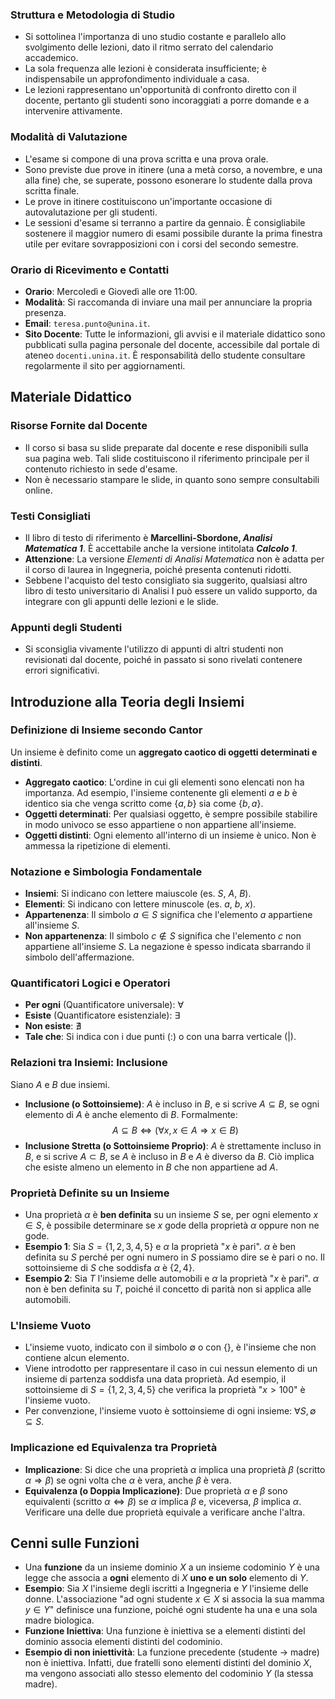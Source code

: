 ### Struttura e Metodologia di Studio
- Si sottolinea l'importanza di uno studio costante e parallelo allo svolgimento delle lezioni, dato il ritmo serrato del calendario accademico.
- La sola frequenza alle lezioni è considerata insufficiente; è indispensabile un approfondimento individuale a casa.
- Le lezioni rappresentano un'opportunità di confronto diretto con il docente, pertanto gli studenti sono incoraggiati a porre domande e a intervenire attivamente.

### Modalità di Valutazione
- L'esame si compone di una prova scritta e una prova orale.
- Sono previste due prove in itinere (una a metà corso, a novembre, e una alla fine) che, se superate, possono esonerare lo studente dalla prova scritta finale.
- Le prove in itinere costituiscono un'importante occasione di autovalutazione per gli studenti.
- Le sessioni d'esame si terranno a partire da gennaio. È consigliabile sostenere il maggior numero di esami possibile durante la prima finestra utile per evitare sovrapposizioni con i corsi del secondo semestre.

### Orario di Ricevimento e Contatti
- **Orario**: Mercoledì e Giovedì alle ore 11:00.
- **Modalità**: Si raccomanda di inviare una mail per annunciare la propria presenza.
- **Email**: `teresa.punto@unina.it`.
- **Sito Docente**: Tutte le informazioni, gli avvisi e il materiale didattico sono pubblicati sulla pagina personale del docente, accessibile dal portale di ateneo `docenti.unina.it`. È responsabilità dello studente consultare regolarmente il sito per aggiornamenti.

## Materiale Didattico

### Risorse Fornite dal Docente
- Il corso si basa su slide preparate dal docente e rese disponibili sulla sua pagina web. Tali slide costituiscono il riferimento principale per il contenuto richiesto in sede d'esame.
- Non è necessario stampare le slide, in quanto sono sempre consultabili online.

### Testi Consigliati
- Il libro di testo di riferimento è **Marcellini-Sbordone, *Analisi Matematica 1***. È accettabile anche la versione intitolata ***Calcolo 1***.
- **Attenzione**: La versione *Elementi di Analisi Matematica* non è adatta per il corso di laurea in Ingegneria, poiché presenta contenuti ridotti.
- Sebbene l'acquisto del testo consigliato sia suggerito, qualsiasi altro libro di testo universitario di Analisi I può essere un valido supporto, da integrare con gli appunti delle lezioni e le slide.

### Appunti degli Studenti
- Si sconsiglia vivamente l'utilizzo di appunti di altri studenti non revisionati dal docente, poiché in passato si sono rivelati contenere errori significativi.

## Introduzione alla Teoria degli Insiemi

### Definizione di Insieme secondo Cantor
Un insieme è definito come un **aggregato caotico di oggetti determinati e distinti**.
- **Aggregato caotico**: L'ordine in cui gli elementi sono elencati non ha importanza. Ad esempio, l'insieme contenente gli elementi $a$ e $b$ è identico sia che venga scritto come $\{a, b\}$ sia come $\{b, a\}$.
- **Oggetti determinati**: Per qualsiasi oggetto, è sempre possibile stabilire in modo univoco se esso appartiene o non appartiene all'insieme.
- **Oggetti distinti**: Ogni elemento all'interno di un insieme è unico. Non è ammessa la ripetizione di elementi.

### Notazione e Simbologia Fondamentale
- **Insiemi**: Si indicano con lettere maiuscole (es. $S$, $A$, $B$).
- **Elementi**: Si indicano con lettere minuscole (es. $a$, $b$, $x$).
- **Appartenenza**: Il simbolo $a \in S$ significa che l'elemento $a$ appartiene all'insieme $S$.
- **Non appartenenza**: Il simbolo $c \notin S$ significa che l'elemento $c$ non appartiene all'insieme $S$. La negazione è spesso indicata sbarrando il simbolo dell'affermazione.

### Quantificatori Logici e Operatori
- **Per ogni** (Quantificatore universale): $\forall$
- **Esiste** (Quantificatore esistenziale): $\exists$
- **Non esiste**: $\nexists$
- **Tale che**: Si indica con i due punti ($:$) o con una barra verticale ($|$).

### Relazioni tra Insiemi: Inclusione
Siano $A$ e $B$ due insiemi.
- **Inclusione (o Sottoinsieme)**: $A$ è incluso in $B$, e si scrive $A \subseteq B$, se ogni elemento di $A$ è anche elemento di $B$. Formalmente: $$ A \subseteq B \iff (\forall x, x \in A \Rightarrow x \in B) $$
- **Inclusione Stretta (o Sottoinsieme Proprio)**: $A$ è strettamente incluso in $B$, e si scrive $A \subset B$, se $A$ è incluso in $B$ e $A$ è diverso da $B$. Ciò implica che esiste almeno un elemento in $B$ che non appartiene ad $A$.

### Proprietà Definite su un Insieme
- Una proprietà $\alpha$ è **ben definita** su un insieme $S$ se, per ogni elemento $x \in S$, è possibile determinare se $x$ gode della proprietà $\alpha$ oppure non ne gode.
- **Esempio 1**: Sia $S = \{1, 2, 3, 4, 5\}$ e $\alpha$ la proprietà "$x$ è pari". $\alpha$ è ben definita su $S$ perché per ogni numero in $S$ possiamo dire se è pari o no. Il sottoinsieme di $S$ che soddisfa $\alpha$ è $\{2, 4\}$.
- **Esempio 2**: Sia $T$ l'insieme delle automobili e $\alpha$ la proprietà "$x$ è pari". $\alpha$ non è ben definita su $T$, poiché il concetto di parità non si applica alle automobili.

### L'Insieme Vuoto
- L'insieme vuoto, indicato con il simbolo $\emptyset$ o con $\{\}$, è l'insieme che non contiene alcun elemento.
- Viene introdotto per rappresentare il caso in cui nessun elemento di un insieme di partenza soddisfa una data proprietà. Ad esempio, il sottoinsieme di $S = \{1, 2, 3, 4, 5\}$ che verifica la proprietà "$x > 100$" è l'insieme vuoto.
- Per convenzione, l'insieme vuoto è sottoinsieme di ogni insieme: $\forall S, \emptyset \subseteq S$.

### Implicazione ed Equivalenza tra Proprietà
- **Implicazione**: Si dice che una proprietà $\alpha$ implica una proprietà $\beta$ (scritto $\alpha \Rightarrow \beta$) se ogni volta che $\alpha$ è vera, anche $\beta$ è vera.
- **Equivalenza (o Doppia Implicazione)**: Due proprietà $\alpha$ e $\beta$ sono equivalenti (scritto $\alpha \iff \beta$) se $\alpha$ implica $\beta$ e, viceversa, $\beta$ implica $\alpha$. Verificare una delle due proprietà equivale a verificare anche l'altra.

## Cenni sulle Funzioni
- Una **funzione** da un insieme dominio $X$ a un insieme codominio $Y$ è una legge che associa a **ogni** elemento di $X$ **uno e un solo** elemento di $Y$.
- **Esempio**: Sia $X$ l'insieme degli iscritti a Ingegneria e $Y$ l'insieme delle donne. L'associazione "ad ogni studente $x \in X$ si associa la sua mamma $y \in Y$" definisce una funzione, poiché ogni studente ha una e una sola madre biologica.
- **Funzione Iniettiva**: Una funzione è iniettiva se a elementi distinti del dominio associa elementi distinti del codominio.
- **Esempio di non iniettività**: La funzione precedente (studente $\rightarrow$ madre) non è iniettiva. Infatti, due fratelli sono elementi distinti del dominio $X$, ma vengono associati allo stesso elemento del codominio $Y$ (la stessa madre).